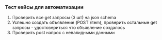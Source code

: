 ### Тест кейсы для автоматизации

1. Проверить все get запросы (3 шт) на json schema 
2. Успешно создать объявление (POST \item), проверить остальные get запросы - удостовериться что объявление создалось
3. Проверить post напрос с невалидными данными